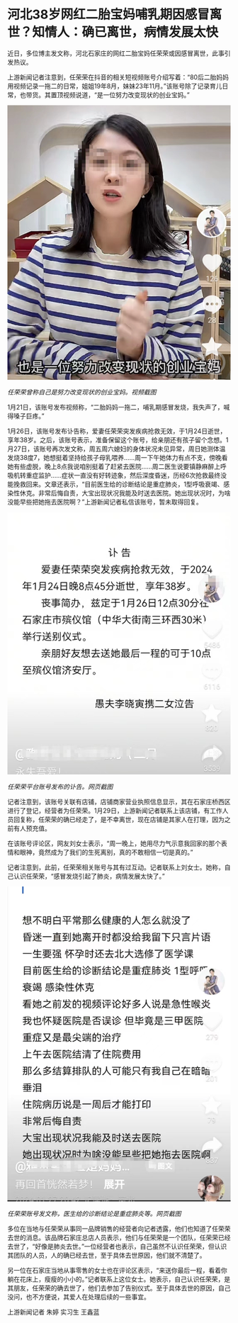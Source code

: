 # 河北38岁网红二胎宝妈哺乳期因感冒离世？知情人：确已离世，病情发展太快

近日，多位博主发文称，河北石家庄的网红二胎宝妈任荣荣或因感冒离世，此事引发热议。

上游新闻记者注意到，任荣荣在抖音的相关短视频账号介绍写着：“80后二胎妈妈用视频记录一拖二的日常，姐姐19年8月，妹妹23年11月。”该账号除了记录育儿日常，也带货。其置顶视频说道，“是一位努力改变现状的创业宝妈。”

![bd38ae32cea6e3a8736f61df489de43f.jpg](https://raw.githubusercontent.com/qqhsx/qqnews_image/main/2024/01/29/河北38岁网红二胎宝妈哺乳期因感冒离世？知情人：确已离世，病情发展太快/bd38ae32cea6e3a8736f61df489de43f.jpg)

 _任荣荣曾称自己是努力改变现状的创业宝妈。视频截图_

1月21日，该账号发布视频称，“二胎妈妈一拖二，哺乳期感冒发烧，我失声了，喊得嗓子巨疼。”

1月26日，该账号发布讣告称，爱妻任荣荣突发疾病抢救无效，于1月24日逝世，享年38岁。之后，该账号表示，准备保留这个账号，给亲朋还有孩子留个念想。1月27日，该账号再次发文称，周五周六媳妇的身体状况未见异常，周日她测体温发烧38度7，她想挺着坚持给孩子母乳喂养……周一下午她体力有点不支，傍晚看她有些虚脱，晚上8点我说咱别挺着了赶紧去医院……周二医生说要镇静麻醉上呼吸机转重症监护……症状一直没有好转迹象，然后深度昏迷，历经6次抢救最终没能挽救回来。文章还表示，“目前医生给的诊断结论是重症肺炎，1型呼吸衰竭、感染性休克。非常后悔自责，大宝出现状况我能及时送去医院。她出现状况时，为啥没能早些把她拖去医院啊？”上游新闻记者私信该账号，暂未取得回复。

![7f6f42c41a85f476173786b0a1d35983.jpg](https://raw.githubusercontent.com/qqhsx/qqnews_image/main/2024/01/29/河北38岁网红二胎宝妈哺乳期因感冒离世？知情人：确已离世，病情发展太快/7f6f42c41a85f476173786b0a1d35983.jpg)

_任荣荣平台账号发布的讣告。网页截图_

记者注意到，该账号关联有店铺，店铺商家营业执照信息显示，其在石家庄桥西区进行了登记，经营者为任荣荣。1月29日，上游新闻记者联系上该店铺，有工作人员回复称，任荣荣的确已经走了，是不幸离世，现在店铺是其家人在打理，因为之前有人预充值。

在该账号评论区，网友刘女士表示，“周一晚上，她用尽力气示意我回家的那个表情和眼神，竟然成为了我们的生死离别，真的不敢相信一切是真的。”

记者注意到，此前，任荣荣相关账号与其有过互动。记者联系上刘女士。她称，自己认识任荣荣，“感冒发烧引起了肺炎，病情发展太快了。”

![2652787741e00cd3d2474dc0d5b9531a.jpg](https://raw.githubusercontent.com/qqhsx/qqnews_image/main/2024/01/29/河北38岁网红二胎宝妈哺乳期因感冒离世？知情人：确已离世，病情发展太快/2652787741e00cd3d2474dc0d5b9531a.jpg)

_任荣荣账号发文称，医生给的诊断结论是重症肺炎等。网页截图_

多位在当地与任荣荣从事同一品牌销售的经营者向记者透露，他们也知道了任荣荣去世的消息。该品牌石家庄总店人员表示，他们与任荣荣是一个团队，任荣荣已经去世了，“好像是肺炎去世。”一位经营者也表示，自己虽然不认识任荣荣，但认识其团队的人员，人的确已经去世，至于具体去世原因，他们就不清楚了。

另一位在石家庄当地从事零售的女士也在评论区表示，“来送你最后一程，看着你躺在花床上，瘦瘦的小小的。”记者联系上这位女士。她表示，自己认识任荣荣，是其朋友，任荣荣的确去世了，他们去参加了告别仪式。至于具体去世的原因，自己没问，也不方便说，其爱人在处理后续的一些事宜。

上游新闻记者 朱婷 实习生 王鑫蓝

